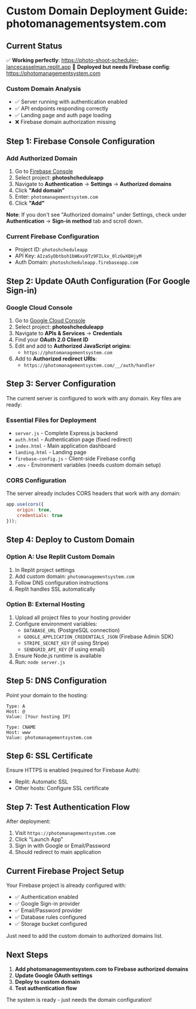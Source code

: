 # Custom Domain Deployment Guide: photomanagementsystem.com

## Current Status
✅ **Working perfectly**: https://photo-shoot-scheduler-lancecasselman.replit.app
🔄 **Deployed but needs Firebase config**: https://photomanagementsystem.com

### Custom Domain Analysis
- ✅ Server running with authentication enabled
- ✅ API endpoints responding correctly
- ✅ Landing page and auth page loading
- ❌ Firebase domain authorization missing

## Step 1: Firebase Console Configuration

### Add Authorized Domain
1. Go to [Firebase Console](https://console.firebase.google.com/)
2. Select project: **photoshcheduleapp**
3. Navigate to **Authentication** → **Settings** → **Authorized domains**
4. Click **"Add domain"**
5. Enter: `photomanagementsystem.com`
6. Click **"Add"**

**Note**: If you don't see "Authorized domains" under Settings, check under **Authentication** → **Sign-in method** tab and scroll down.

### Current Firebase Configuration
- Project ID: `photoshcheduleapp`
- API Key: `AIzaSyDbtboh1bW6xu9Tz9FILkx_0lzGwXQHjyM`
- Auth Domain: `photoshcheduleapp.firebaseapp.com`

## Step 2: Update OAuth Configuration (For Google Sign-in)

### Google Cloud Console
1. Go to [Google Cloud Console](https://console.cloud.google.com/)
2. Select project: **photoshcheduleapp**
3. Navigate to **APIs & Services** → **Credentials**
4. Find your **OAuth 2.0 Client ID**
5. Edit and add to **Authorized JavaScript origins**:
   - `https://photomanagementsystem.com`
6. Add to **Authorized redirect URIs**:
   - `https://photomanagementsystem.com/__/auth/handler`

## Step 3: Server Configuration

The current server is configured to work with any domain. Key files are ready:

### Essential Files for Deployment
- `server.js` - Complete Express.js backend
- `auth.html` - Authentication page (fixed redirect)
- `index.html` - Main application dashboard
- `landing.html` - Landing page
- `firebase-config.js` - Client-side Firebase config
- `.env` - Environment variables (needs custom domain setup)

### CORS Configuration
The server already includes CORS headers that work with any domain:
```javascript
app.use(cors({
    origin: true,
    credentials: true
}));
```

## Step 4: Deploy to Custom Domain

### Option A: Use Replit Custom Domain
1. In Replit project settings
2. Add custom domain: `photomanagementsystem.com`
3. Follow DNS configuration instructions
4. Replit handles SSL automatically

### Option B: External Hosting
1. Upload all project files to your hosting provider
2. Configure environment variables:
   - `DATABASE_URL` (PostgreSQL connection)
   - `GOOGLE_APPLICATION_CREDENTIALS_JSON` (Firebase Admin SDK)
   - `STRIPE_SECRET_KEY` (if using Stripe)
   - `SENDGRID_API_KEY` (if using email)
3. Ensure Node.js runtime is available
4. Run: `node server.js`

## Step 5: DNS Configuration

Point your domain to the hosting:
```
Type: A
Host: @
Value: [Your hosting IP]

Type: CNAME  
Host: www
Value: photomanagementsystem.com
```

## Step 6: SSL Certificate

Ensure HTTPS is enabled (required for Firebase Auth):
- Replit: Automatic SSL
- Other hosts: Configure SSL certificate

## Step 7: Test Authentication Flow

After deployment:
1. Visit `https://photomanagementsystem.com`
2. Click "Launch App"
3. Sign in with Google or Email/Password
4. Should redirect to main application

## Current Firebase Project Setup

Your Firebase project is already configured with:
- ✅ Authentication enabled
- ✅ Google Sign-in provider
- ✅ Email/Password provider
- ✅ Database rules configured
- ✅ Storage bucket configured

Just need to add the custom domain to authorized domains list.

## Next Steps

1. **Add photomanagementsystem.com to Firebase authorized domains**
2. **Update Google OAuth settings**
3. **Deploy to custom domain**
4. **Test authentication flow**

The system is ready - just needs the domain configuration!